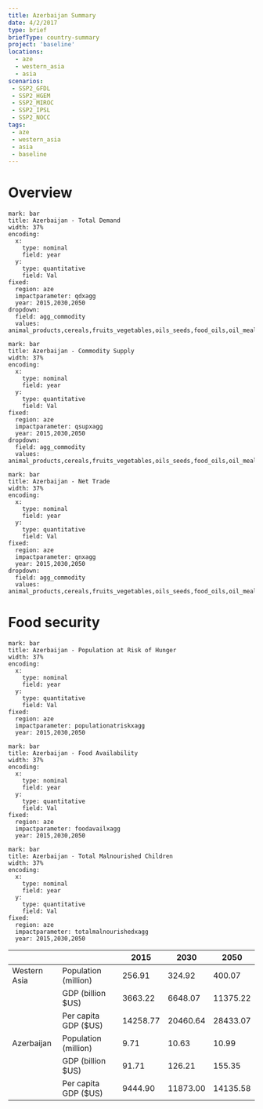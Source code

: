 ```yaml
---
title: Azerbaijan Summary
date: 4/2/2017
type: brief
briefType: country-summary
project: 'baseline'
locations:
  - aze
  - western_asia
  - asia
scenarios:
 - SSP2_GFDL
 - SSP2_HGEM
 - SSP2_MIROC
 - SSP2_IPSL
 - SSP2_NOCC
tags:
 - aze
 - western_asia
 - asia
 - baseline
---
```

# Overview 

```chart
mark: bar
title: Azerbaijan - Total Demand
width: 37%
encoding:
  x:
    type: nominal
    field: year
  y:
    type: quantitative
    field: Val
fixed:
  region: aze
  impactparameter: qdxagg
  year: 2015,2030,2050
dropdown:
  field: agg_commodity
  values: animal_products,cereals,fruits_vegetables,oils_seeds,food_oils,oil_meals,other,pulses,roots_tubers,sugar
```

```chart
mark: bar
title: Azerbaijan - Commodity Supply
width: 37%
encoding:
  x:
    type: nominal
    field: year
  y:
    type: quantitative
    field: Val
fixed:
  region: aze
  impactparameter: qsupxagg
  year: 2015,2030,2050
dropdown:
  field: agg_commodity
  values: animal_products,cereals,fruits_vegetables,oils_seeds,food_oils,oil_meals,other,pulses,roots_tubers,sugar
```

```chart
mark: bar
title: Azerbaijan - Net Trade
width: 37%
encoding:
  x:
    type: nominal
    field: year
  y:
    type: quantitative
    field: Val
fixed:
  region: aze
  impactparameter: qnxagg
  year: 2015,2030,2050
dropdown:
  field: agg_commodity
  values: animal_products,cereals,fruits_vegetables,oils_seeds,food_oils,oil_meals,other,pulses,roots_tubers,sugar
```

# Food security

```chart
mark: bar
title: Azerbaijan - Population at Risk of Hunger
width: 37%
encoding:
  x:
    type: nominal
    field: year
  y:
    type: quantitative
    field: Val
fixed:
  region: aze
  impactparameter: populationatriskxagg
  year: 2015,2030,2050
```

```chart
mark: bar
title: Azerbaijan - Food Availability
width: 37%
encoding:
  x:
    type: nominal
    field: year
  y:
    type: quantitative
    field: Val
fixed:
  region: aze
  impactparameter: foodavailxagg
  year: 2015,2030,2050
```

```chart
mark: bar
title: Azerbaijan - Total Malnourished Children
width: 37%
encoding:
  x:
    type: nominal
    field: year
  y:
    type: quantitative
    field: Val
fixed:
  region: aze
  impactparameter: totalmalnourishedxagg
  year: 2015,2030,2050
```

|   |   | 2015 | 2030 | 2050 |
|---|---|---|---|---|
| Western Asia | Population (million) | 256.91 | 324.92 | 400.07 |
|  | GDP (billion $US) | 3663.22 | 6648.07 | 11375.22 |
|  | Per capita GDP ($US) | 14258.77 | 20460.64 | 28433.07 |
| Azerbaijan | Population (million) | 9.71 | 10.63 | 10.99 |
|  | GDP (billion $US) | 91.71 | 126.21 | 155.35 |
|  | Per capita GDP ($US) | 9444.90| 11873.00| 14135.58|